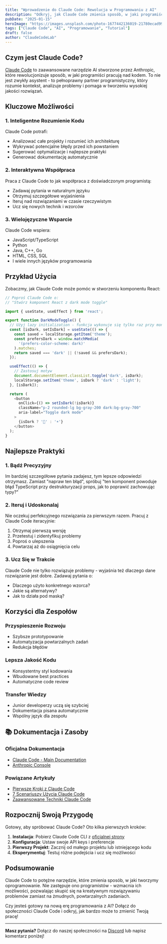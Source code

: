 ```yaml
---
title: "Wprowadzenie do Claude Code: Rewolucja w Programowaniu z AI"
description: "Odkryj, jak Claude Code zmienia sposób, w jaki programiści tworzą aplikacje, automatyzują zadania i rozwiązują problemy techniczne."
pubDate: "2025-01-15"
heroImage: "https://images.unsplash.com/photo-1677442136019-21780ecad995?q=80&w=1200&auto=format&fit=crop"
tags: ["Claude Code", "AI", "Programowanie", "Tutorial"]
draft: false
author: "ClaudeCodeLab"
---
```


## Czym jest Claude Code?

[Claude Code](https://docs.anthropic.com/en/docs/claude-code/) to zaawansowane narzędzie AI stworzone przez Anthropic, które rewolucjonizuje sposób, w jaki programiści pracują nad kodem. To nie jest zwykły asystent - to pełnoprawny partner programistyczny, który rozumie kontekst, analizuje problemy i pomaga w tworzeniu wysokiej jakości rozwiązań.

## Kluczowe Możliwości

### 1. Inteligentne Rozumienie Kodu

Claude Code potrafi:
- Analizować całe projekty i rozumieć ich architekturę
- Wykrywać potencjalne błędy przed ich powstaniem
- Sugerować optymalizacje i najlepsze praktyki
- Generować dokumentację automatycznie

### 2. Interaktywna Współpraca

Praca z Claude Code to jak współpraca z doświadczonym programistą:
- Zadawaj pytania w naturalnym języku
- Otrzymuj szczegółowe wyjaśnienia
- Iteruj nad rozwiązaniami w czasie rzeczywistym
- Ucz się nowych technik i wzorców

### 3. Wielojęzyczne Wsparcie

Claude Code wspiera:
- JavaScript/TypeScript
- Python
- Java, C++, Go
- HTML, CSS, SQL
- I wiele innych języków programowania

## Przykład Użycia

Zobaczmy, jak Claude Code może pomóc w stworzeniu komponentu React:

```typescript
// Poproś Claude Code o:
// "Stwórz komponent React z dark mode toggle"

import { useState, useEffect } from 'react';

export function DarkModeToggle() {
  // Użyj lazy initialization - funkcja wykonuje się tylko raz przy montowaniu
  const [isDark, setIsDark] = useState(() => {
    const saved = localStorage.getItem('theme');
    const prefersDark = window.matchMedia(
      '(prefers-color-scheme: dark)'
    ).matches;
    return saved === 'dark' || (!saved && prefersDark);
  });

  useEffect(() => {
    // Zastosuj motyw
    document.documentElement.classList.toggle('dark', isDark);
    localStorage.setItem('theme', isDark ? 'dark' : 'light');
  }, [isDark]);

  return (
    <button
      onClick={() => setIsDark(!isDark)}
      className="p-2 rounded-lg bg-gray-200 dark:bg-gray-700"
      aria-label="Toggle dark mode"
    >
      {isDark ? '🌙' : '☀️'}
    </button>
  );
}
```

## Najlepsze Praktyki

### 1. Bądź Precyzyjny

Im bardziej szczegółowe pytania zadajesz, tym lepsze odpowiedzi otrzymasz. Zamiast "napraw ten błąd", spróbuj "ten komponent powoduje błąd TypeScript przy destrukturyzacji props, jak to poprawić zachowując typy?"

### 2. Iteruj i Udoskonalaj

Nie oczekuj perfekcyjnego rozwiązania za pierwszym razem. Pracuj z Claude Code iteracyjnie:
1. Otrzymaj pierwszą wersję
2. Przetestuj i zidentyfikuj problemy
3. Poproś o ulepszenia
4. Powtarzaj aż do osiągnięcia celu

### 3. Ucz Się w Trakcie

Claude Code nie tylko rozwiązuje problemy - wyjaśnia też dlaczego dane rozwiązanie jest dobre. Zadawaj pytania o:
- Dlaczego użyto konkretnego wzorca?
- Jakie są alternatywy?
- Jak to działa pod maską?

## Korzyści dla Zespołów

### Przyspieszenie Rozwoju

- Szybsze prototypowanie
- Automatyzacja powtarzalnych zadań
- Redukcja błędów

### Lepsza Jakość Kodu

- Konsystentny styl kodowania
- Wbudowane best practices
- Automatyczne code review

### Transfer Wiedzy

- Junior developerzy uczą się szybciej
- Dokumentacja pisana automatycznie
- Wspólny język dla zespołu

## 📚 Dokumentacja i Zasoby

### Oficjalna Dokumentacja
- [Claude Code - Main Documentation](https://docs.anthropic.com/en/docs/claude-code/)
- [Anthropic Console](https://console.anthropic.com/)

### Powiązane Artykuły
- [Pierwsze Kroki z Claude Code](/blog/pierwsze-kroki-z-claude-code)
- [7 Scenariuszy Użycia Claude Code](/blog/7-scenariuszy-uzycia-claude-code)
- [Zaawansowane Techniki Claude Code](/blog/zaawansowane-techniki-claude-code)

## Rozpocznij Swoją Przygodę

Gotowy, aby spróbować Claude Code? Oto kilka pierwszych kroków:

1. **Instalacja**: Pobierz Claude Code CLI z [oficjalnej strony](https://docs.anthropic.com/en/docs/claude-code/installation)
2. **Konfiguracja**: Ustaw swoje API keys i preferencje
3. **Pierwszy Projekt**: Zacznij od małego projektu lub istniejącego kodu
4. **Eksperymentuj**: Testuj różne podejścia i ucz się możliwości

## Podsumowanie

Claude Code to potężne narzędzie, które zmienia sposób, w jaki tworzymy oprogramowanie. Nie zastępuje ono programistów - wzmacnia ich możliwości, pozwalając skupić się na kreatywnym rozwiązywaniu problemów zamiast na żmudnych, powtarzalnych zadaniach.

Czy jesteś gotowy na nową erę programowania z AI? Dołącz do społeczności Claude Code i odkryj, jak bardzo może to zmienić Twoją pracę!

---

**Masz pytania?** Dołącz do naszej społeczności na [Discord](#) lub napisz komentarz poniżej!
